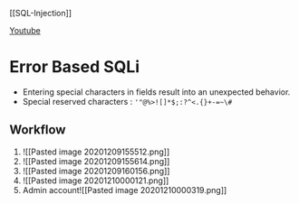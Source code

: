 [[SQL-Injection]]

[Youtube](https://youtu.be/5ulehtDTuvE)

# Error Based SQLi
- Entering special characters in fields result into an unexpected behavior.
- Special reserved characters : `'"@%>![]*$;:?^<.{}+-=~\#`


## Workflow
1.  ![[Pasted image 20201209155512.png]]
2.  ![[Pasted image 20201209155614.png]]
3.  ![[Pasted image 20201209160156.png]]
4.  ![[Pasted image 20201210000121.png]]
5.  Admin account![[Pasted image 20201210000319.png]]